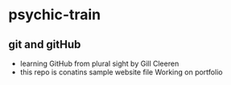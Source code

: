 # psychic-train
## git and gitHub
* learning GitHub from plural sight by Gill Cleeren
* this repo is conatins sample website file 
Working on portfolio 
